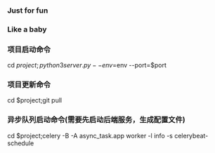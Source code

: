 ### Just for fun

### Like a baby

### 项目启动命令
cd $project;python3 server.py --env=$env --port=$port

### 项目更新命令
cd $project;git pull

### 异步队列启动命令(需要先启动后端服务，生成配置文件)
cd $project;celery -B -A async_task.app worker -l info -s celerybeat-schedule

